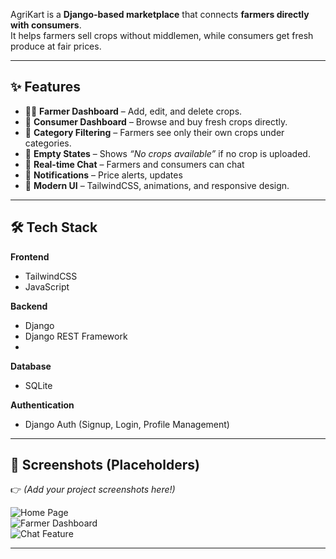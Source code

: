 
AgriKart is a **Django-based marketplace** that connects **farmers directly with consumers**.  
It helps farmers sell crops without middlemen, while consumers get fresh produce at fair prices.  

---

## ✨ Features  

- 👨‍🌾 **Farmer Dashboard** – Add, edit, and delete crops.  
- 🛒 **Consumer Dashboard** – Browse and buy fresh crops directly.  
- 📂 **Category Filtering** – Farmers see only their own crops under categories.  
- 🚫 **Empty States** – Shows *“No crops available”* if no crop is uploaded.  
- 💬 **Real-time Chat** – Farmers and consumers can chat  
- 🔔 **Notifications** – Price alerts, updates
- 🌙 **Modern UI** – TailwindCSS, animations, and responsive design.  

---

## 🛠️ Tech Stack  

**Frontend**  
- TailwindCSS  
- JavaScript  

**Backend**  
- Django  
- Django REST Framework  
- 

**Database**  
-  SQLite  

**Authentication**  
- Django Auth (Signup, Login, Profile Management)  

---

## 📸 Screenshots (Placeholders)

👉 *(Add your project screenshots here!)*  

![Home Page](https://via.placeholder.com/1000x500.png?text=AgriKart+Home+Page)  
![Farmer Dashboard](https://via.placeholder.com/1000x500.png?text=Farmer+Dashboard)  
![Chat Feature](https://via.placeholder.com/1000x500.png?text=Real-time+Chat)  

---

